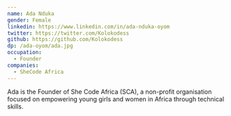 ```yaml
---
name: Ada Nduka
gender: Female
linkedin: https://www.linkedin.com/in/ada-nduka-oyom
twitter: https://twitter.com/Kolokodess
github: https://github.com/Kolokodess
dp: /ada-oyom/ada.jpg
occupation:
  - Founder
companies:
  - SheCode Africa
---
```


Ada is the Founder of She Code Africa (SCA), a non-profit organisation focused on empowering young girls and women in Africa through technical skills.
